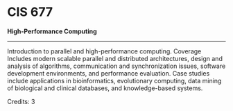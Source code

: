 # CIS 677

**High-Performance Computing**

----------

Introduction to parallel and high-performance computing. Coverage Includes modern scalable parallel and distributed architectures, design and analysis of algorithms, communication and synchronization issues, software development environments, and performance evaluation. Case studies include applications in bioinformatics, evolutionary computing, data mining of biological and clinical databases, and knowledge-based systems.

Credits: 3